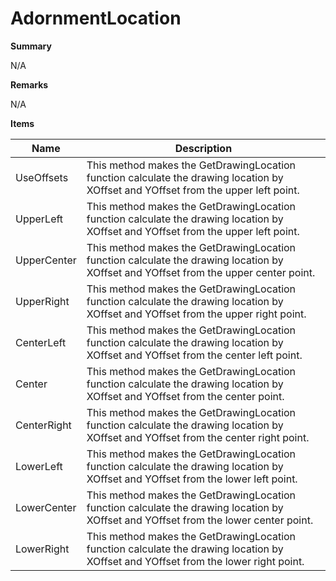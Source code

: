 # AdornmentLocation

**Summary**

N/A

**Remarks**

N/A

**Items**

|Name|Description|
|---|---|
|UseOffsets|This method makes the GetDrawingLocation function calculate the drawing location by XOffset and YOffset from the upper left point.|
|UpperLeft|This method makes the GetDrawingLocation function calculate the drawing location by XOffset and YOffset from the upper left point.|
|UpperCenter|This method makes the GetDrawingLocation function calculate the drawing location by XOffset and YOffset from the upper center point.|
|UpperRight|This method makes the GetDrawingLocation function calculate the drawing location by XOffset and YOffset from the upper right point.|
|CenterLeft|This method makes the GetDrawingLocation function calculate the drawing location by XOffset and YOffset from the center left point.|
|Center|This method makes the GetDrawingLocation function calculate the drawing location by XOffset and YOffset from the center point.|
|CenterRight|This method makes the GetDrawingLocation function calculate the drawing location by XOffset and YOffset from the center right point.|
|LowerLeft|This method makes the GetDrawingLocation function calculate the drawing location by XOffset and YOffset from the lower left point.|
|LowerCenter|This method makes the GetDrawingLocation function calculate the drawing location by XOffset and YOffset from the lower center point.|
|LowerRight|This method makes the GetDrawingLocation function calculate the drawing location by XOffset and YOffset from the lower right point.|

